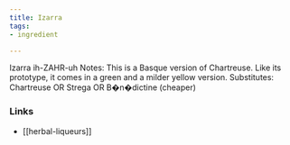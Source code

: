 ```yaml
---
title: Izarra
tags:
- ingredient

---
```

Izarra ih-ZAHR-uh Notes: This is a Basque version of Chartreuse. Like its prototype, it comes in a green and a milder yellow version. Substitutes: Chartreuse OR Strega OR B�n�dictine (cheaper)

### Links

* [[herbal-liqueurs]]
